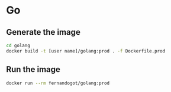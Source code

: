 # Go

## Generate the image

```bash
cd golang
docker build -t [user name]/golang:prod . -f Dockerfile.prod
```

## Run the image

```bash
docker run --rm fernandogot/golang:prod
```
